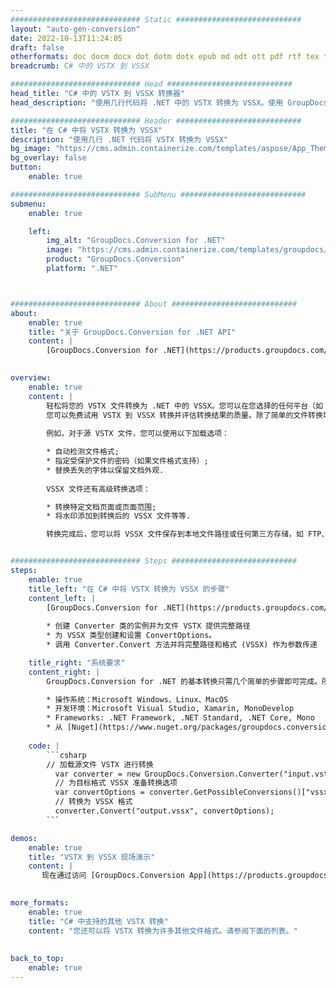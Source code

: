 ```yaml
---
############################# Static ############################
layout: "auto-gen-conversion"
date: 2022-10-13T11:24:05
draft: false
otherformats: doc docm docx dot dotm dotx epub md odt ott pdf rtf tex txt vdx vsdm vsdx vssm vssx vstm vstx vsx vtx xps
breadcrumb: C# 中的 VSTX 到 VSSX

############################# Head ############################
head_title: "C# 中的 VSTX 到 VSSX 转换器"
head_description: "使用几行代码将 .NET 中的 VSTX 转换为 VSSX。使用 GroupDocs 文档转换 API 转换 160 多种文件格式。"

############################# Header ############################
title: "在 C# 中将 VSTX 转换为 VSSX"
description: "使用几行 .NET 代码将 VSTX 转换为 VSSX"
bg_image: "https://cms.admin.containerize.com/templates/aspose/App_Themes/V3/images/bg/header1.png"
bg_overlay: false
button:
    enable: true

############################# SubMenu ############################
submenu:
    enable: true

    left:
        img_alt: "GroupDocs.Conversion for .NET"
        image: "https://cms.admin.containerize.com/templates/groupdocs/images/product-logos/90x90-noborder/groupdocs-conversion-net.png"
        product: "GroupDocs.Conversion"
        platform: ".NET"



############################# About ############################
about:
    enable: true
    title: "关于 GroupDocs.Conversion for .NET API"
    content: |
        [GroupDocs.Conversion for .NET](https://products.groupdocs.com/conversion/net/)可用于转换Microsoft Word、Excel、PowerPoint、PDF、Visio等格式。 GroupDocs.Conversion 是一个独立的 API，适用于需要高性能的后端和内部系统。它不依赖于任何软件，例如 Microsoft 或 Open Office。
    

overview:
    enable: true
    content: |
        轻松将您的 VSTX 文件转换为 .NET 中的 VSSX。您可以在您选择的任何平台（如 Windows、Linux、macOS）中仅使用几行 C# 代码行。
        您可以免费试用 VSTX 到 VSSX 转换并评估转换结果的质量。除了简单的文件转换场景，您还可以尝试更高级的选项来加载源 VSTX 文件和保存输出 VSSX 结果。 
        
        例如，对于源 VSTX 文件，您可以使用以下加载选项：

        * 自动检测文件格式;
        * 指定受保护文件的密码（如果文件格式支持）;
        * 替换丢失的字体以保留文档外观.
        
        VSSX 文件还有高级转换选项：

        * 转换特定文档页面或页面范围;
        * 将水印添加到转换后的 VSSX 文件等等.

        转换完成后，您可以将 VSSX 文件保存到本地文件路径或任何第三方存储，如 FTP、Amazon S3、Google Drive、Dropbox 等。请注意 - 将 VSTX 转换为 VSSX 无需安装任何额外的软件 - 如 MS Office、Open Office、Adobe Acrobat Reader 等。


############################# Steps ############################
steps:
    enable: true
    title_left: "在 C# 中将 VSTX 转换为 VSSX 的步骤"
    content_left: |
        [GroupDocs.Conversion for .NET](https://products.groupdocs.com/conversion/net/) 使开发人员只需几行代码即可轻松地将 VSTX 文件转换为 VSSX。
        
        * 创建 Converter 类的实例并为文件 VSTX 提供完整路径
        * 为 VSSX 类型创建和设置 ConvertOptions。
        * 调用 Converter.Convert 方法并将完整路径和格式 (VSSX) 作为参数传递

    title_right: "系统要求"
    content_right: |
        GroupDocs.Conversion for .NET 的基本转换只需几个简单的步骤即可完成。所有主要平台和操作系统都支持我们的 API。在执行以下代码之前，请确保您的系统上安装了以下先决条件。

        * 操作系统：Microsoft Windows、Linux、MacOS
        * 开发环境：Microsoft Visual Studio, Xamarin, MonoDevelop
        * Frameworks: .NET Framework, .NET Standard, .NET Core, Mono
        * 从 [Nuget](https://www.nuget.org/packages/groupdocs.conversion) 获取最新的 GroupDocs.Conversion for .NET
         
    code: |
        ```csharp    
        // 加载源文件 VSTX 进行转换
          var converter = new GroupDocs.Conversion.Converter("input.vstx");
          // 为目标格式 VSSX 准备转换选项
          var convertOptions = converter.GetPossibleConversions()["vssx"].ConvertOptions;
          // 转换为 VSSX 格式
          converter.Convert("output.vssx", convertOptions);
        ```

demos:
    enable: true
    title: "VSTX 到 VSSX 现场演示"
    content: |
       现在通过访问 [GroupDocs.Conversion App](https://products.groupdocs.app/conversion/family) 网站将 VSTX 转换为 VSSX。在线演示具有以下优点
          

more_formats:
    enable: true
    title: "C# 中支持的其他 VSTX 转换"
    content: "您还可以将 VSTX 转换为许多其他文件格式。请参阅下面的列表。"
       
       
back_to_top:
    enable: true
---
```


